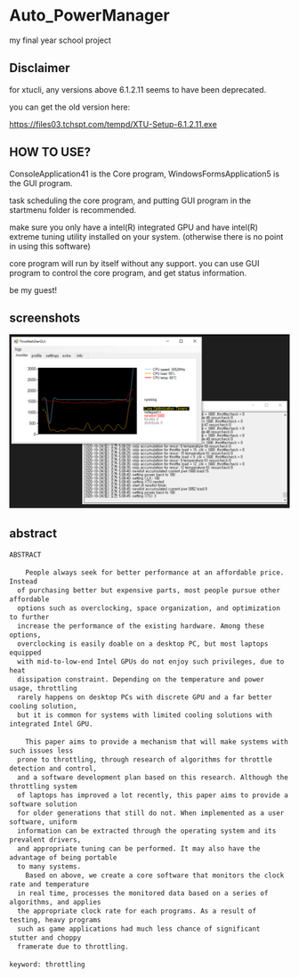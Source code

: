 # Auto_PowerManager
my final year school project

## Disclaimer

for xtucli, any versions above 6.1.2.11 seems to have been deprecated.


you can get the old version here:

https://files03.tchspt.com/tempd/XTU-Setup-6.1.2.11.exe

## HOW TO USE?
ConsoleApplication41 is the Core program, WindowsFormsApplication5 is the GUI program.

task scheduling the core program, and putting GUI program in the startmenu folder is recommended.

make sure you only have a intel(R) integrated GPU and have intel(R) extreme tuning utility installed on your system. (otherwise there is no point in using this software)

core program will run by itself without any support. you can use GUI program to control the core program, and get status information.

be my guest!

## screenshots
![alt text](https://github.com/hoholee12/Auto_PowerManager/blob/master/asdf.png?raw=true)

## abstract
```
ABSTRACT

	People always seek for better performance at an affordable price. Instead 
  of purchasing better but expensive parts, most people pursue other affordable
  options such as overclocking, space organization, and optimization to further
  increase the performance of the existing hardware. Among these options, 
  overclocking is easily doable on a desktop PC, but most laptops equipped
  with mid-to-low-end Intel GPUs do not enjoy such privileges, due to heat 
  dissipation constraint. Depending on the temperature and power usage, throttling 
  rarely happens on desktop PCs with discrete GPU and a far better cooling solution,
  but it is common for systems with limited cooling solutions with integrated Intel GPU.

	This paper aims to provide a mechanism that will make systems with such issues less
  prone to throttling, through research of algorithms for throttle detection and control,
  and a software development plan based on this research. Although the throttling system
  of laptops has improved a lot recently, this paper aims to provide a software solution
  for older generations that still do not. When implemented as a user software, uniform
  information can be extracted through the operating system and its prevalent drivers, 
  and appropriate tuning can be performed. It may also have the advantage of being portable
  to many systems.
	Based on above, we create a core software that monitors the clock rate and temperature
  in real time, processes the monitored data based on a series of algorithms, and applies
  the appropriate clock rate for each programs. As a result of testing, heavy programs
  such as game applications had much less chance of significant stutter and choppy 
  framerate due to throttling.

keyword: throttling
```
